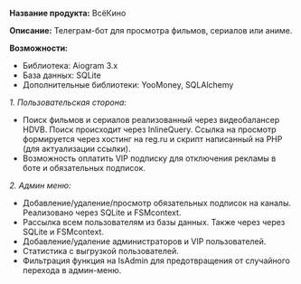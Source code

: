 **Название продукта:** ВсёКино

**Описание:** Телеграм-бот для просмотра фильмов, сериалов или аниме.

**Возможности:**

- Библиотека: Aiogram 3.x
- База данных: SQLite
- Дополнительные библиотеки: YooMoney, SQLAlchemy


_1. Пользовательская сторона:_

- Поиск фильмов и сериалов реализованный через видеобалансер HDVB. Поиск происходит через InlineQuery. Ссылка на просмотр формируется через хостинг на reg.ru и скрипт написанный на PHP (для актуализации ссылки).
- Возможность оплатить VIP подписку для отключения рекламы в боте и обязательных подписок.

_2. Админ меню:_

- Добавление/удаление/просмотр обязательных подписок на каналы. Реализовано через SQLite и FSMcontext.
- Рассылка всем пользователям из базы данных. Также через через SQLite и FSMcontext.
- Добавление/удаление администраторов и VIP пользователей.
- Статистика с выгрузкой пользователей.
- Фильтрация функция на IsAdmin для предотвращения от случайного перехода в админ-меню.
